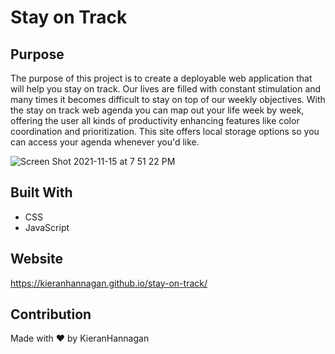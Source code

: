 # Stay on Track

## Purpose
The purpose of this project is to create a deployable web application that will help you stay on track. Our lives are filled with constant stimulation and many times it becomes difficult to stay on top of our weekly objectives. With the stay on track web agenda you can map out your life week by week, offering the user all kinds of productivity enhancing features like color coordination and prioritization. This site offers local storage options so you can access your agenda whenever you'd like.

![Screen Shot 2021-11-15 at 7 51 22 PM](https://user-images.githubusercontent.com/88465088/141881401-726d93db-e12f-4524-a33b-04011a5c8502.png)


## Built With

* CSS
* JavaScript

## Website
https://kieranhannagan.github.io/stay-on-track/

## Contribution
Made with ❤️ by KieranHannagan
